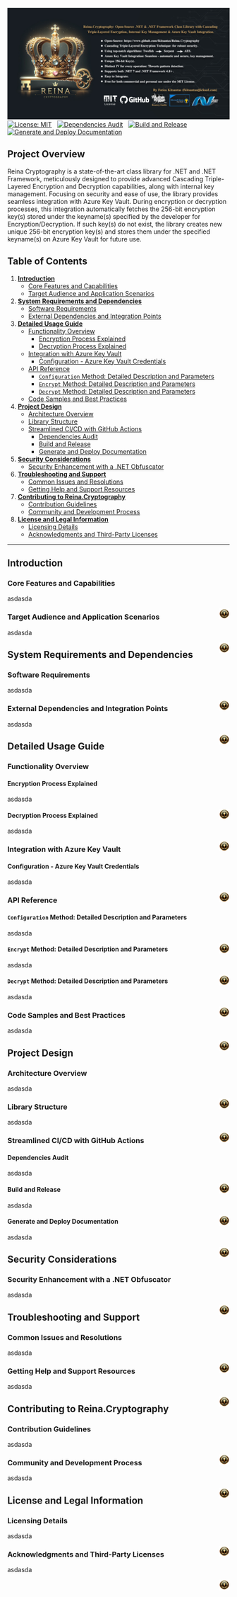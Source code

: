 ![Reina Cryptography Library](/Resources/Reina-Cryptography-Preview.jpg)
[![License: MIT](https://img.shields.io/badge/License-MIT-green.svg)](https://opensource.org/license/mit/) &nbsp; [![Dependencies Audit](https://github.com/fkitsantas/Reina.Cryptography/actions/workflows/dependencies-audit.yml/badge.svg)](https://github.com/fkitsantas/Reina.Cryptography/actions/workflows/dependencies-audit.yml) &nbsp; [![Build and Release](https://github.com/fkitsantas/Reina.Cryptography/actions/workflows/build-and-release.yml/badge.svg)](https://github.com/fkitsantas/Reina.Cryptography/actions/workflows/build-and-release.yml) &nbsp; [![Generate and Deploy Documentation](https://github.com/fkitsantas/Reina.Cryptography/actions/workflows/generate-and-deploy-documentation.yml/badge.svg)](https://github.com/fkitsantas/Reina.Cryptography/actions/workflows/generate-and-deploy-documentation.yml)

## Project Overview
Reina Cryptography is a state-of-the-art class library for .NET and .NET Framework, meticulously designed to provide advanced Cascading Triple-Layered Encryption and Decryption capabilities, along with internal key management. Focusing on security and ease of use, the library provides seamless integration with Azure Key Vault. During encryption or decryption processes, this integration automatically fetches the 256-bit encryption key(s) stored under the keyname(s) specified by the developer for Encryption/Decryption. If such key(s) do not exist, the library creates new unique 256-bit encryption key(s) and stores them under the specified keyname(s) on Azure Key Vault for future use.

## Table of Contents

1. [**Introduction**](#introduction)
   - [Core Features and Capabilities](#core-features-and-capabilities)
   - [Target Audience and Application Scenarios](#target-audience-and-application-scenarios)
2. [**System Requirements and Dependencies**](#system-requirements-and-dependencies)
   - [Software Requirements](#software-requirements)
   - [External Dependencies and Integration Points](#external-dependencies-and-integration-points)
3. [**Detailed Usage Guide**](#detailed-usage-guide)
   - [Functionality Overview](#functionality-overview)
     - [Encryption Process Explained](#encryption-process-explained)
     - [Decryption Process Explained](#decryption-process-explained)
   - [Integration with Azure Key Vault](#integration-with-azure-key-vault)
      - [Configuration - Azure Key Vault Credentials](#configuration---azure-key-vault-credentials)
   - [API Reference](#api-reference)
     - [`Configuration` Method: Detailed Description and Parameters](#configuration-method-detailed-description-and-parameters)
     - [`Encrypt` Method: Detailed Description and Parameters](#encrypt-method-detailed-description-and-parameters)
     - [`Decrypt` Method: Detailed Description and Parameters](#decrypt-method-detailed-description-and-parameters)
   - [Code Samples and Best Practices](#code-samples-and-best-practices)
4. [**Project Design**](#project-design)
   - [Architecture Overview](#architecture-overview)
   - [Library Structure](#library-structure)
   - [Streamlined CI/CD with GitHub Actions](#streamlined-cicd-with-github-actions)
      - [Dependencies Audit](#dependencies-audit)
      - [Build and Release](#build-and-release)
      - [Generate and Deploy Documentation](#generate-and-deploy-documentation)
5. [**Security Considerations**](#security-considerations)
   - [Security Enhancement with a .NET Obfuscator](#security-enhancement-with-a-net-obfuscator)
6. [**Troubleshooting and Support**](#troubleshooting-and-support)
   - [Common Issues and Resolutions](#common-issues-and-resolutions)
   - [Getting Help and Support Resources](#getting-help-and-support-resources)
7. [**Contributing to Reina.Cryptography**](#contributing-to-reina-cryptography)
   - [Contribution Guidelines](#contribution-guidelines)
   - [Community and Development Process](#community-and-development-process)
8. [**License and Legal Information**](#license-and-legal-information)
   - [Licensing Details](#licensing-details)
   - [Acknowledgments and Third-Party Licenses](#acknowledgments-and-third-party-licenses)

---

## Introduction

### Core Features and Capabilities

asdasda

<a href="#table-of-contents"><img align="right" src="Resources/backtotop.png" width="24" height="24"></a>

### Target Audience and Application Scenarios

asdasda

<a href="#table-of-contents"><img align="right" src="Resources/backtotop.png" width="24" height="24"></a>

## System Requirements and Dependencies

### Software Requirements

asdasda

<a href="#table-of-contents"><img align="right" src="Resources/backtotop.png" width="24" height="24"></a>

### External Dependencies and Integration Points

asdasda

<a href="#table-of-contents"><img align="right" src="Resources/backtotop.png" width="24" height="24"></a>

## Detailed Usage Guide

### Functionality Overview

#### Encryption Process Explained

asdasda

<a href="#table-of-contents"><img align="right" src="Resources/backtotop.png" width="24" height="24"></a>

#### Decryption Process Explained

asdasda

<a href="#table-of-contents"><img align="right" src="Resources/backtotop.png" width="24" height="24"></a>

### Integration with Azure Key Vault

#### Configuration - Azure Key Vault Credentials

asdasda

<a href="#table-of-contents"><img align="right" src="Resources/backtotop.png" width="24" height="24"></a>

### API Reference

#### `Configuration` Method: Detailed Description and Parameters

asdasda

<a href="#table-of-contents"><img align="right" src="Resources/backtotop.png" width="24" height="24"></a>

#### `Encrypt` Method: Detailed Description and Parameters

asdasda

<a href="#table-of-contents"><img align="right" src="Resources/backtotop.png" width="24" height="24"></a>

#### `Decrypt` Method: Detailed Description and Parameters

asdasda

<a href="#table-of-contents"><img align="right" src="Resources/backtotop.png" width="24" height="24"></a>

### Code Samples and Best Practices

asdasda

<a href="#table-of-contents"><img align="right" src="Resources/backtotop.png" width="24" height="24"></a>

## Project Design

### Architecture Overview

asdasda

<a href="#table-of-contents"><img align="right" src="Resources/backtotop.png" width="24" height="24"></a>

### Library Structure

asdasda

<a href="#table-of-contents"><img align="right" src="Resources/backtotop.png" width="24" height="24"></a>

### Streamlined CI/CD with GitHub Actions

#### Dependencies Audit

asdasda

<a href="#table-of-contents"><img align="right" src="Resources/backtotop.png" width="24" height="24"></a>

#### Build and Release

asdasda

<a href="#table-of-contents"><img align="right" src="Resources/backtotop.png" width="24" height="24"></a>

#### Generate and Deploy Documentation

asdasda

<a href="#table-of-contents"><img align="right" src="Resources/backtotop.png" width="24" height="24"></a>

## Security Considerations

### Security Enhancement with a .NET Obfuscator

asdasda

<a href="#table-of-contents"><img align="right" src="Resources/backtotop.png" width="24" height="24"></a>

## Troubleshooting and Support

### Common Issues and Resolutions

asdasda

<a href="#table-of-contents"><img align="right" src="Resources/backtotop.png" width="24" height="24"></a>

### Getting Help and Support Resources

asdasda

<a href="#table-of-contents"><img align="right" src="Resources/backtotop.png" width="24" height="24"></a>

## Contributing to Reina.Cryptography

### Contribution Guidelines

asdasda

<a href="#table-of-contents"><img align="right" src="Resources/backtotop.png" width="24" height="24"></a>

### Community and Development Process

asdasda

<a href="#table-of-contents"><img align="right" src="Resources/backtotop.png" width="24" height="24"></a>

## License and Legal Information

### Licensing Details

asdasda

<a href="#table-of-contents"><img align="right" src="Resources/backtotop.png" width="24" height="24"></a>

### Acknowledgments and Third-Party Licenses

asdasda

<a href="#table-of-contents"><img align="right" src="Resources/backtotop.png" width="24" height="24"></a>
